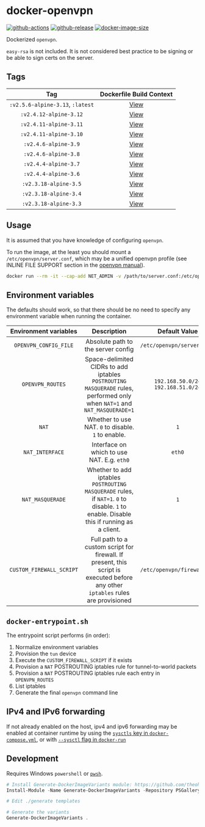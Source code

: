 # docker-openvpn

[![github-actions](https://github.com/theohbrothers/docker-openvpn/workflows/ci-master-pr/badge.svg)](https://github.com/theohbrothers/docker-openvpn/actions)
[![github-release](https://img.shields.io/github/v/release/theohbrothers/docker-openvpn?style=flat-square)](https://github.com/theohbrothers/docker-openvpn/releases/)
[![docker-image-size](https://img.shields.io/docker/image-size/theohbrothers/docker-openvpn/latest)](https://hub.docker.com/r/theohbrothers/docker-openvpn)

Dockerized `openvpn`.

`easy-rsa` is not included. It is not considered best practice to be signing or be able to sign certs on the server.

## Tags

| Tag | Dockerfile Build Context |
|:-------:|:---------:|
| `:v2.5.6-alpine-3.13`, `:latest` | [View](variants/v2.5.6-alpine-3.13) |
| `:v2.4.12-alpine-3.12` | [View](variants/v2.4.12-alpine-3.12) |
| `:v2.4.11-alpine-3.11` | [View](variants/v2.4.11-alpine-3.11) |
| `:v2.4.11-alpine-3.10` | [View](variants/v2.4.11-alpine-3.10) |
| `:v2.4.6-alpine-3.9` | [View](variants/v2.4.6-alpine-3.9) |
| `:v2.4.6-alpine-3.8` | [View](variants/v2.4.6-alpine-3.8) |
| `:v2.4.4-alpine-3.7` | [View](variants/v2.4.4-alpine-3.7) |
| `:v2.4.4-alpine-3.6` | [View](variants/v2.4.4-alpine-3.6) |
| `:v2.3.18-alpine-3.5` | [View](variants/v2.3.18-alpine-3.5) |
| `:v2.3.18-alpine-3.4` | [View](variants/v2.3.18-alpine-3.4) |
| `:v2.3.18-alpine-3.3` | [View](variants/v2.3.18-alpine-3.3) |

## Usage

It is assumed that you have knowledge of configuring `openvpn`.

To run the image, at the least you should mount a `/etc/openvpn/server.conf`, which may be a unified openvpn profile (see INLINE FILE SUPPORT section in the [openvpn manual](https://community.openvpn.net/openvpn/wiki/Openvpn24ManPage)).

```sh
docker run --rm -it --cap-add NET_ADMIN -v /path/to/server.conf:/etc/openvpn/server.conf theohbrothers/docker-openvpn:v2.5.6-alpine-3.13
```

## Environment variables

The defaults should work, so that there should be no need to specify any environment variable when running the container.

| Environment variables | Description | Default Value |
|:-------:|:-------:|:-------:|
| `OPENVPN_CONFIG_FILE` | Absolute path to the server config | `/etc/openvpn/server.conf` |
| `OPENVPN_ROUTES` | Space-delimited CIDRs to add iptables `POSTROUTING` `MASQUERADE` rules, performed only when `NAT=1` and `NAT_MASQUERADE=1` | `192.168.50.0/24 192.168.51.0/24` |
| `NAT` | Whether to use NAT. `0` to disable. `1` to enable. | `1` |
| `NAT_INTERFACE` | Interface on which to use NAT. E.g. `eth0` | `eth0` |
| `NAT_MASQUERADE` | Whether to add iptables `POSTROUTING` `MASQUERADE` rules, if `NAT=1`. `0` to disable. `1` to enable. Disable this if running as a client. | `1` |
| `CUSTOM_FIREWALL_SCRIPT` | Full path to a custom script for firewall. If present, this script is executed before any other `iptables` rules are provisioned | `/etc/openvpn/firewall.sh` |

## `docker-entrypoint.sh`

The entrypoint script performs (in order):

1. Normalize environment variables
1. Provision the `tun` device
1. Execute the `CUSTOM_FIREWALL_SCRIPT` if it exists
1. Provision a `NAT` POSTROUTING iptables rule for tunnel-to-world packets
1. Provision a `NAT` POSTROUTING iptables rule each entry in `OPENVPN_ROUTES`
1. List iptables
1. Generate the final `openvpn` command line

## IPv4 and IPv6 forwarding

If not already enabled on the host, ipv4 and ipv6 forwarding may be enabled at container runtime by using the [`sysctls` key in `docker-compose.yml`](https://docs.docker.com/compose/compose-file/compose-file-v2/#sysctls), or with [`--sysctl` flag in `docker-run`](https://docs.docker.com/engine/reference/commandline/run/#/configure-namespaced-kernel-parameters-sysctls-at-runtime#configure-namespaced-kernel-parameters-sysctls-at-runtime)

## Development

Requires Windows `powershell` or [`pwsh`](https://github.com/PowerShell/PowerShell).

```powershell
# Install Generate-DockerImageVariants module: https://github.com/theohbrothers/Generate-DockerImageVariants
Install-Module -Name Generate-DockerImageVariants -Repository PSGallery -Scope CurrentUser -Force -Verbose

# Edit ./generate templates

# Generate the variants
Generate-DockerImageVariants .
```
